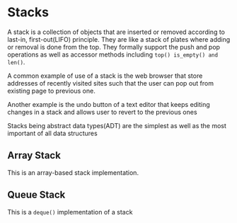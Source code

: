 # Stacks

A stack is a collection of objects that are inserted or removed according to last-in, first-out(LIFO) principle. They are like a stack of plates where adding or removal is done from the top. They formally support the push and pop operations as well as accessor methods including `top() is_empty() and len()`.

A common example of use of a stack is the web browser that store addresses of recently visited sites such that the user can pop out from existing page to previous one.

Another example is the undo button of a text editor that keeps editing changes in a stack and allows user to revert to the previous ones

Stacks being abstract data types(ADT) are the simplest as well as the most important of all data structures

## Array Stack

This is an array-based stack implementation.

## Queue Stack

This is a `deque()` implementation of a stack